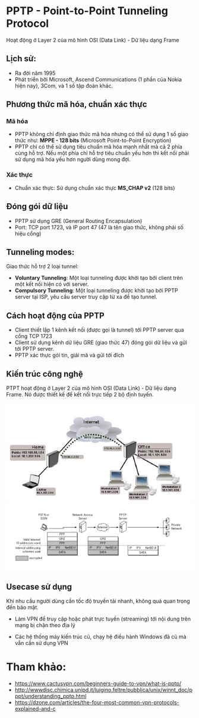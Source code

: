 # PPTP - Point-to-Point Tunneling Protocol

Hoạt động ở Layer 2 của mô hình OSI (Data Link) - Dữ liệu dạng Frame

## Lịch sử:
- Ra đời năm 1995
- Phát triển bởi Microsoft, Ascend Communications (1 phần của Nokia hiện nay), 3Com, và 1 số tập đoàn khác.

## Phương thức mã hóa, chuẩn xác thực
### Mã hóa
- PPTP không chỉ định giao thức mã hóa nhưng có thể sử dụng 1 số giao thức như: **MPPE - 128 bits** (Microsoft Point-to-Point Encryption)
- PPTP chỉ có thể sử dụng tiêu chuẩn mã hóa mạnh nhất mà cả 2 phía cùng hỗ trợ. Nếu một phía chỉ hỗ trợ tiêu chuẩn yếu hơn thì kết nối phải sử dụng mã hóa yếu hơn người dùng mong đợi.

### Xác thực
- Chuẩn xác thực: Sử dụng chuẩn xác thực **MS_CHAP v2** (128 bits)

## Đóng gói dữ liệu
- PPTP sử dụng GRE (General Routing Encapsulation) 
- Port: TCP port 1723, và IP port 47 (47 là tên giao thức, không phải số hiệu cổng)

## Tunneling modes:
Giao thức hỗ trợ 2 loại tunnel:
- **Voluntary Tunneling**: Một loại tunneling được khởi tạo bởi client trên một kết nối hiện có với server.
- **Compulsory Tunneling**: Một loại tunneling được khởi tạo bởi PPTP server tại ISP, yêu cầu server truy cập từ xa để tạo tunnel.

## Cách hoạt động của PPTP
- Client thiết lập 1 kênh kết nối (được gọi là tunnel) tới PPTP server qua cổng TCP 1723
- Client sử dụng kênh dữ liệu GRE (giao thức 47) đóng gói dữ liệu và gửi tới PPTP server.
- PPTP xác thực gói tin, giải mã và gửi tới đích

## Kiến trúc công nghệ
PTPT hoạt động ở Layer 2 của mô hình OSI (Data Link) - Dữ liệu dạng Frame. Nó được thiết kế để kết nối trực tiếp 2 bộ định tuyến.

<img src="../images/Screenshot_4.png">

<img src="../images/Screenshot_5.png">

## Usecase sử dụng
Khi nhu cầu người dùng cần tốc độ truyền tải nhanh, không quá quan trọng đến bảo mật.

- Làm VPN để truy cập hoặc phát trực tuyến (streaming) tới nội dung trên mạng bị chặn theo địa lý

- Các hệ thống máy kiến trúc cũ, chạy hệ điều hành Windows đã cũ mà vẫn cần sử dụng VPN


# Tham khảo:
- https://www.cactusvpn.com/beginners-guide-to-vpn/what-is-pptp/
- http://wwwdisc.chimica.unipd.it/luigino.feltre/pubblica/unix/winnt_doc/pppt/understanding_pptp.html
- https://dzone.com/articles/the-four-most-common-vpn-protocols-explained-and-c
